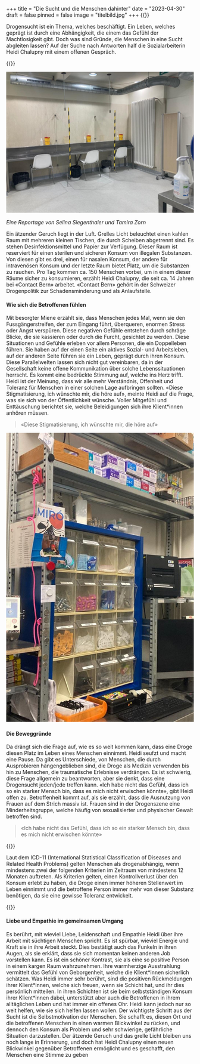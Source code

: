 +++
title = "Die Sucht und die Menschen dahinter"
date = "2023-04-30"
draft = false
pinned = false
image = "titelbild.jpg"
+++
{{<lead>}}

Drogensucht ist ein Thema, welches beschäftigt. Ein Leben, welches geprägt ist durch eine Abhängigkeit, die einem das Gefühl der Machtlosigkeit gibt. Doch was sind Gründe, die Menschen in eine Sucht abgleiten lassen? Auf der Suche nach Antworten half die Sozialarbeiterin Heidi Chalupny mit einem offenen Gespräch.

{{<lead>}}

![Raum für selbstständige intravenöse Injektionen](bild-2.jpg)

*Eine Reportage von Selina Siegenthaler und Tamira Zorn*

Ein ätzender Geruch liegt in der Luft. Grelles Licht beleuchtet einen kahlen Raum mit mehreren kleinen Tischen, die durch Scheiben abgetrennt sind. Es stehen Desinfektionsmittel und Papier zur Verfügung. Dieser Raum ist reserviert für einen sterilen und sicheren Konsum von illegalen Substanzen. Von diesen gibt es drei, einen für nasalen Konsum, der andere für intravenösen Konsum und der letzte Raum bietet Platz, um die Substanzen zu rauchen. Pro Tag kommen ca. 150 Menschen vorbei, um in einem dieser Räume sicher zu konsumieren, erzählt Heidi Chalupny, die seit ca. 14 Jahren bei «Contact Bern» arbeitet. «Contact Bern» gehört in der Schweizer Drogenpolitik zur Schadensminderung und als Anlaufstelle.

#### Wie sich die Betroffenen fühlen

Mit besorgter Miene erzählt sie, dass Menschen jedes Mal, wenn sie den Fussgängerstreifen, der zum Eingang führt, überqueren, enormen Stress oder Angst verspüren. Diese negativen Gefühle entstehen durch schräge Blicke, die sie kassieren oder durch die Furcht, gesichtet zu werden. Diese Situationen und Gefühle erleben vor allem Personen, die ein Doppelleben führen. Sie haben auf der einen Seite ein aktives Sozial- und Arbeitsleben, auf der anderen Seite führen sie ein Leben, geprägt durch ihren Konsum. Diese Parallelwelten lassen sich nicht gut vereinbaren, da in der Gesellschaft keine offene Kommunikation über solche Lebenssituationen herrscht. Es kommt eine bedrückte Stimmung auf, welche ins Herz trifft. Heidi ist der Meinung, dass wir alle mehr Verständnis, Offenheit und Toleranz für Menschen in einer solchen Lage aufbringen sollten. «Diese Stigmatisierung, ich wünschte mir, die höre auf», meinte Heidi auf die Frage, was sie sich von der Öffentlichkeit wünsche. Voller Mitgefühl und Enttäuschung berichtet sie, welche Beleidigungen sich ihre Klient*innen anhören müssen.

> «Diese Stigmatisierung, ich wünschte mir, die höre auf»

![Ausgabe der sterilen Konsummaterialien](bild-1.jpg)

#### Die Beweggründe

Da drängt sich die Frage auf, wie es so weit kommen kann, dass eine Droge diesen Platz im Leben eines Menschen einnimmt. Heidi seufzt und macht eine Pause. Da gibt es Unterschiede, von Menschen, die durch Ausprobieren hängengeblieben sind, die Droge als Medizin verwenden bis hin zu Menschen, die traumatische Erlebnisse verdrängen. Es ist schwierig, diese Frage allgemein zu beantworten, aber sie denkt, dass eine Drogensucht jeden/jede treffen kann. «Ich habe nicht das Gefühl, dass ich so ein starker Mensch bin, dass es mich nicht erwischen könnte», gibt Heidi offen zu. Betroffenheit kommt auf, als sie erzählt, dass die Ausnutzung von Frauen auf dem Strich massiv ist. Frauen sind in der Drogenszene eine Minderheitsgruppe, welche häufig von sexualisierter und physischer Gewalt betroffen sind.

> «Ich habe nicht das Gefühl, dass ich so ein starker Mensch bin, dass es mich nicht erwischen könnte»

{{<box>}}

Laut dem ICD-11 (International Statistical Classification of Diseases and Related Health Problems) gelten Menschen als drogenabhängig, wenn mindestens zwei der folgenden Kriterien im Zeitraum von mindestens 12 Monaten auftreten. Als Kriterien gelten, einen Kontrollverlust über den Konsum erlebt zu haben, die Droge einen immer höheren Stellenwert im Leben einnimmt und die betroffene Person immer mehr von dieser Substanz benötigen, da sie eine gewisse Toleranz entwickelt.



{{</box>}}



#### Liebe und Empathie im gemeinsamen Umgang

Es berührt, mit wieviel Liebe, Leidenschaft und Empathie Heidi über ihre Arbeit mit süchtigen Menschen spricht. Es ist spürbar, wieviel Energie und Kraft sie in ihre Arbeit steckt. Dies bestätigt auch das Funkeln in ihren Augen, als sie erklärt, dass sie sich momentan keinen anderen Job vorstellen kann. Es ist ein schöner Kontrast, sie als eine so positive Person in einem kargen Raum wahrzunehmen. Ihre warmherzige Ausstrahlung vermittelt das Gefühl von Geborgenheit, welche die Klient\*innen sicherlich schätzen. Was Heidi immer sehr berührt, sind die positiven Rückmeldungen ihrer Klient\*innen, welche sich freuen, wenn sie Schicht hat, und ihr dies persönlich mitteilen. In ihren Schichten ist sie beim selbstständigen Konsum ihrer Klient*innen dabei, unterstützt aber auch die Betroffenen in ihrem alltäglichen Leben und hat immer ein offenes Ohr. Heidi kann jedoch nur so weit helfen, wie sie sich helfen lassen wollen. Der wichtigste Schritt aus der Sucht ist die Selbstmotivation der Menschen. Sie schafft es, diesen Ort und die betroffenen Menschen in einen warmen Blickwinkel zu rücken, und dennoch den Konsum als Problem und sehr schwierige, gefährliche Situation darzustellen. Der ätzende Geruch und das grelle Licht bleiben uns noch lange in Erinnerung, und doch hat Heidi Chalupny einen neuen Blickwinkel gegenüber Betroffenen ermöglicht und es geschafft, den Menschen eine Stimme zu geben